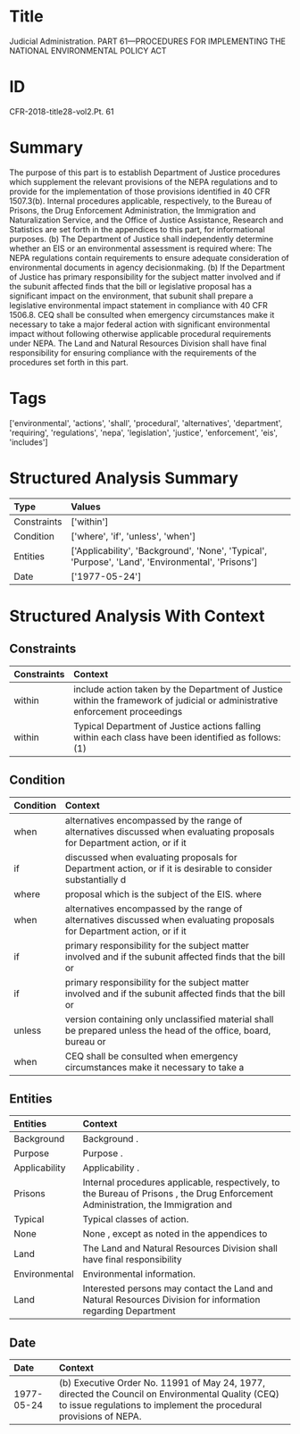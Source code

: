 # Title

 Judicial Administration. PART 61—PROCEDURES FOR IMPLEMENTING THE NATIONAL ENVIRONMENTAL POLICY ACT


# ID

 CFR-2018-title28-vol2.Pt. 61


# Summary

The purpose of this part is to establish Department of Justice procedures which supplement the relevant provisions of the NEPA regulations and to provide for the implementation of those provisions identified in 40 CFR 1507.3(b).
Internal procedures applicable, respectively, to the Bureau of Prisons, the Drug Enforcement Administration, the Immigration and Naturalization Service, and the Office of Justice Assistance, Research and Statistics are set forth in the appendices to this part, for informational purposes.
(b) The Department of Justice shall independently determine whether an EIS or an environmental assessment is required where:
The NEPA regulations contain requirements to ensure adequate consideration of environmental documents in agency decisionmaking.
(b) If the Department of Justice has primary responsibility for the subject matter involved and if the subunit affected finds that the bill or legislative proposal has a significant impact on the environment, that subunit shall prepare a legislative environmental impact statement in compliance with 40 CFR 1506.8.
CEQ shall be consulted when emergency circumstances make it necessary to take a major federal action with significant environmental impact without following otherwise applicable procedural requirements under NEPA.
The Land and Natural Resources Division shall have final responsibility for ensuring compliance with the requirements of the procedures set forth in this part.


# Tags

['environmental', 'actions', 'shall', 'procedural', 'alternatives', 'department', 'requiring', 'regulations', 'nepa', 'legislation', 'justice', 'enforcement', 'eis', 'includes']


# Structured Analysis Summary

| Type        | Values                                                                                            |
|:------------|:--------------------------------------------------------------------------------------------------|
| Constraints | ['within']                                                                                        |
| Condition   | ['where', 'if', 'unless', 'when']                                                                 |
| Entities    | ['Applicability', 'Background', 'None', 'Typical', 'Purpose', 'Land', 'Environmental', 'Prisons'] |
| Date        | ['1977-05-24']                                                                                    |


# Structured Analysis With Context

 


## Constraints

| Constraints   | Context                                                                                                                      |
|:--------------|:-----------------------------------------------------------------------------------------------------------------------------|
| within        | include action taken by the Department of Justice within the framework of judicial or administrative enforcement proceedings |
| within        | Typical Department of Justice actions falling  within each class have been identified as follows: (1)                        |


## Condition

| Condition   | Context                                                                                                                   |
|:------------|:--------------------------------------------------------------------------------------------------------------------------|
| when        | alternatives encompassed by the range of alternatives discussed when evaluating proposals for Department action, or if it |
| if          | discussed when evaluating proposals for Department action, or if  it is desirable to consider substantially d             |
| where       | proposal which is the subject of the EIS. where                                                                           |
| when        | alternatives encompassed by the range of alternatives discussed when evaluating proposals for Department action, or if it |
| if          | primary responsibility for the subject matter involved and if the subunit affected finds that the bill or                 |
| if          | primary responsibility for the subject matter involved and if the subunit affected finds that the bill or                 |
| unless      | version containing only unclassified material shall be prepared unless the head of the office, board, bureau or           |
| when        | CEQ shall be consulted  when emergency circumstances make it necessary to take a                                          |


## Entities

| Entities      | Context                                                                                                                            |
|:--------------|:-----------------------------------------------------------------------------------------------------------------------------------|
| Background    | Background .                                                                                                                       |
| Purpose       | Purpose .                                                                                                                          |
| Applicability | Applicability .                                                                                                                    |
| Prisons       | Internal procedures applicable, respectively, to the Bureau of  Prisons , the Drug Enforcement Administration, the Immigration and |
| Typical       | Typical  classes of action.                                                                                                        |
| None          | None , except as noted in the appendices to                                                                                        |
| Land          | The  Land and Natural Resources Division shall have final responsibility                                                           |
| Environmental | Environmental  information.                                                                                                        |
| Land          | Interested persons may contact the  Land and Natural Resources Division for information regarding Department                       |


## Date

| Date       | Context                                                                                                                                                                 |
|:-----------|:------------------------------------------------------------------------------------------------------------------------------------------------------------------------|
| 1977-05-24 | (b) Executive Order No. 11991 of May 24, 1977, directed the Council on Environmental Quality (CEQ) to issue regulations to implement the procedural provisions of NEPA. |


